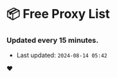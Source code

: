 # :package: Free Proxy List
### Updated every 15 minutes.

- Last updated: `2024-08-14 05:42`

:heart:

